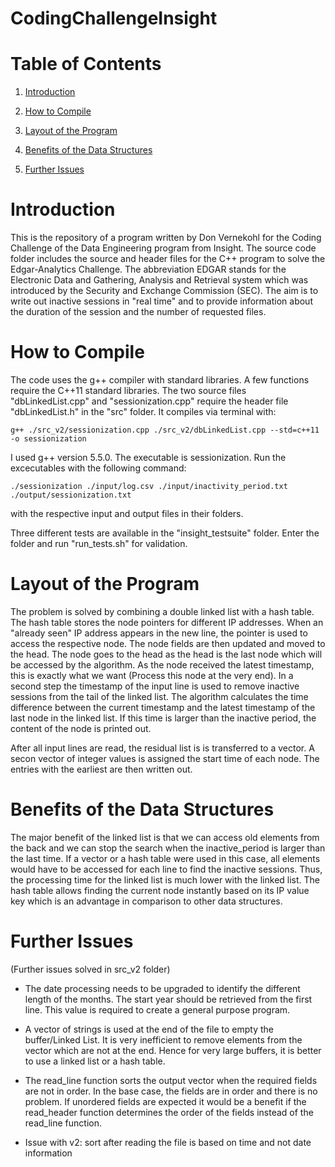 # CodingChallengeInsight

# Table of Contents

1. [Introduction](README.md#introduction)

2. [How to Compile](README.md#how-to-compile)

3. [Layout of the Program](README.md#layout-of-the-program)

4. [Benefits of the Data Structures](README.md#benefits-of-the-data-structures)

5. [Further Issues](README.md#further-issues)

# Introduction

This is the repository of a program written by Don Vernekohl for the Coding Challenge of the Data Engineering program from Insight. The source code folder includes the source and header files for the C++ program to solve the Edgar-Analytics Challenge. The abbreviation EDGAR stands for the Electronic Data and Gathering, Analysis and Retrieval system which was introduced by the Security and Exchange Commission (SEC). The aim is to write out inactive sessions in "real time" and to provide information about the duration of the session and the number of requested files.  

# How to Compile

The code uses the g++ compiler with standard libraries. A few functions require the C++11 standard libraries. The two source files "dbLinkedList.cpp" and "sessionization.cpp" require the header file "dbLinkedList.h" in the "src" folder.
It compiles via terminal with:

	g++ ./src_v2/sessionization.cpp ./src_v2/dbLinkedList.cpp --std=c++11 -o sessionization

I used g++ version 5.5.0. The executable is sessionization. Run the excecutables with the following command:

	./sessionization ./input/log.csv ./input/inactivity_period.txt ./output/sessionization.txt

with the respective input and output files in their folders.

Three different tests are available in the "insight_testsuite" folder. Enter the folder and run "run_tests.sh" for validation.

# Layout of the Program

The problem is solved by combining a double linked list with a hash table. The hash table stores the node pointers for different IP addresses. When an "already seen" IP address appears in the new line, the pointer is used to access the respective node. The node fields are then updated and moved to the head. The node goes to the head as the head is the last node which will be accessed by the algorithm. As the node received the latest timestamp, this is exactly what we want (Process this node at the very end).
In a second step the timestamp of the input line is used to remove inactive sessions from the tail of the linked list. The algorithm calculates the time difference between the current timestamp and the latest timestamp of the last node in the linked list. If this time is larger than the inactive period, the content of the node is printed out.

After all input lines are read, the residual list is is transferred to a vector. A secon vector of integer values is assigned the start time of each node. The entries with the earliest are then written out.

# Benefits of the Data Structures

The major benefit of the linked list is that we can access old elements from the back and we can stop the search when the inactive_period is larger than the last time. If a vector or a hash table were used in this case, all elements would have to be accessed for each line to find the inactive sessions. Thus, the processing time for the linked list is much lower with the linked list. 
The hash table allows finding the current node instantly based on its IP value key which is an advantage in comparison to other data structures.

# Further Issues

(Further issues solved in src_v2 folder)
- The date processing needs to be upgraded to identify the different length of the months. The start year should be retrieved from the first line. This value is required to create a general purpose program.

- A vector of strings is used at the end of the file to empty the buffer/Linked List. It is very inefficient to remove elements from the vector which are not at the end. Hence for very large buffers, it is better to use a linked list or a hash table.

- The read_line function sorts the output vector when the required fields are not in order. In the base case, the fields are in order and there is no problem. If unordered fields are expected it would be a benefit if the read_header function determines the order of the fields instead of the read_line function.

- Issue with v2: sort after reading the file is based on time and not date information
